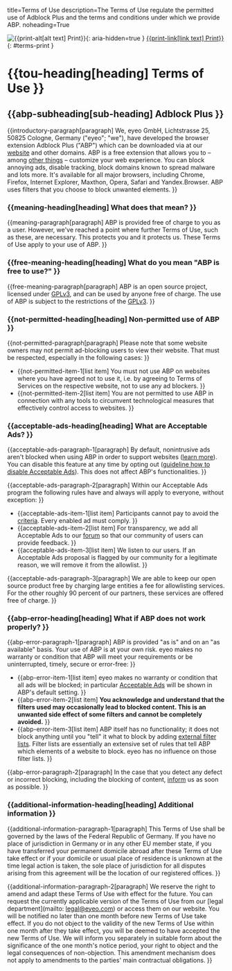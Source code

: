 title=Terms of Use
description=The Terms of Use regulate the permitted use of Adblock Plus and the terms and conditions under which we provide ABP.
noheading=True

<head>
  <style>
    #terms-print
    {
      text-align: right;
    }

    #terms-print img
    {
      height: 1em;
      width: 1em;
      vertical-align: text-top;
    }

    [dir="rtl"] #terms-print
    {
      text-align: left;
    }
  </style>
</head>

![{{print-alt[alt text] Print}}](/img/print-icon.png){: aria-hidden=true }
[{{print-link[link text] Print}}](javascript:window.print())
{: #terms-print }

# {{tou-heading[heading] Terms of Use }}

## {{abp-subheading[sub-heading] <fix>Adblock Plus</fix> }}

{{introductory-paragraph[paragraph] We, <fix>eyeo GmbH</fix>, <fix>Lichtstrasse 25, 50825 Cologne, Germany</fix> ("<fix>eyeo</fix>"; "we"), have developed the browser extension <fix>Adblock Plus</fix> ("<fix>ABP</fix>") which can be downloaded via at our [website](https://adblockplus.org) and other domains. <fix>ABP</fix> is a free extension that allows you to – among [other things](https://adblockplus.org/en/features) – customize your web experience. You can block annoying ads, disable tracking, block domains known to spread malware and lots more. It's available for all major browsers, including <fix>Chrome</fix>, <fix>Firefox</fix>, <fix>Internet Explorer</fix>, <fix>Maxthon</fix>, <fix>Opera</fix>, <fix>Safari</fix> and <fix>Yandex.Browser</fix>. <fix>ABP</fix> uses filters that you choose to block unwanted elements. }}

### {{meaning-heading[heading] What does that mean? }}

{{meaning-paragraph[paragraph] <fix>ABP</fix> is provided free of charge to you as a user. However, we've reached a point where further Terms of Use, such as these, are necessary. This protects you and it protects us. These Terms of Use apply to your use of <fix>ABP</fix>. }}

### {{free-meaning-heading[heading] What do you mean "<fix>ABP</fix> is free to use?" }}

{{free-meaning-paragraph[paragraph] <fix>ABP</fix> is an open source project, licensed under [<fix>GPLv3</fix>](https://www.gnu.org/licenses/), and can be used by anyone free of charge. The use of <fix>ABP</fix> is subject to the restrictions of the [<fix>GPLv3</fix>](https://www.gnu.org/licenses/). }}

### {{not-permitted-heading[heading] Non-permitted use of <fix>ABP</fix> }}

{{not-permitted-paragraph[paragraph] Please note that some website owners may not permit ad-blocking users to view their website. That must be respected, especially in the following cases: }}

- {{not-permitted-item-1[list item] You must not use <fix>ABP</fix> on websites where you have agreed not to use it, i.e. by agreeing to Terms of Services on the respective website, not to use any ad blockers. }}
- {{not-permitted-item-2[list item] You are not permitted to use <fix>ABP</fix> in connection with any tools to circumvent technological measures that effectively control access to websites. }}

### {{acceptable-ads-heading[heading] What are <fix>Acceptable Ads</fix>? }}

{{acceptable-ads-paragraph-1[paragraph] By default, nonintrusive ads aren't blocked when using <fix>ABP</fix> in order to support websites ([learn more](https://adblockplus.org/en/acceptable-ads)). You can disable this feature at any time by opting out ([guideline how to disable <fix>Acceptable Ads</fix>](https://adblockplus.org/en/acceptable-ads#optout)). This does not affect <fix>ABP</fix>'s functionalities. }}

{{acceptable-ads-paragraph-2[paragraph] Within our <fix>Acceptable Ads</fix> program the following rules have and always will apply to everyone, without exception: }}

- {{acceptable-ads-item-1[list item] Participants cannot pay to avoid the [criteria](https://adblockplus.org/en/acceptable-ads#criteria-general). Every enabled ad must comply. }}
- {{acceptable-ads-item-2[list item] For transparency, we add all <fix>Acceptable Ads</fix> to our [forum](https://adblockplus.org/forum/viewforum.php?f=12) so that our community of users can provide feedback. }}
- {{acceptable-ads-item-3[list item] We listen to our users. If an <fix>Acceptable Ads</fix> proposal is flagged by our community for a legitimate reason, we will remove it from the allowlist. }}

{{acceptable-ads-paragraph-3[paragraph] We are able to keep our open source product free by charging large entities a fee for allowlisting services. For the other roughly 90 percent of our partners, these services are offered free of charge. }}

### {{abp-error-heading[heading] What if <fix>ABP</fix> does not work properly? }}

{{abp-error-paragraph-1[paragraph] <fix>ABP</fix> is provided "as is" and on an "as available" basis. Your use of <fix>ABP</fix> is at your own risk. <fix>eyeo</fix> makes no warranty or condition that <fix>ABP</fix> will meet your requirements or be uninterrupted, timely, secure or error-free: }}

- {{abp-error-item-1[list item] <fix>eyeo</fix> makes no warranty or condition that all ads will be blocked; in particular [<fix>Acceptable Ads</fix>](https://adblockplus.org/en/about#acceptableads) will be shown in <fix>ABP</fix>'s default setting. }}
- {{abp-error-item-2[list item] **You acknowledge and understand that the filters used may occasionally lead to blocked content. This is an unwanted side effect of some filters and cannot be completely avoided.** }}
- {{abp-error-item-3[list item] <fix>ABP</fix> itself has no functionality; it does not block anything until you "tell" it what to block by adding [external filter lists](https://adblockplus.org/en/about#workings). Filter lists are essentially an extensive set of rules that tell <fix>ABP</fix> which elements of a website to block. <fix>eyeo</fix> has no influence on those filter lists. }}

{{abp-error-paragraph-2[paragraph] In the case that you detect any defect or incorrect blocking, including the blocking of content, [inform](https://adblockplus.org/en/bugs) us as soon as possible. }}

<? include de-dispute-resolution ?>

### {{additional-information-heading[heading] Additional information }}

{{additional-information-paragraph-1[paragraph] This Terms of Use shall be governed by the laws of the Federal Republic of Germany. If you have no place of jurisdiction in Germany or in any other EU member state, if you have transferred your permanent domicile abroad after these Terms of Use take effect or if your domicile or usual place of residence is unknown at the time legal action is taken, the sole place of jurisdiction for all disputes arising from this agreement will be the location of our registered offices. }}

{{additional-information-paragraph-2[paragraph] We reserve the right to amend and adapt these Terms of Use with effect for the future. You can request the currently applicable version of the Terms of Use from our [legal department](mailto: legal@eyeo.com) or access them on our website. You will be notified no later than one month before new Terms of Use take effect. If you do not object to the validity of the new Terms of Use within one month after they take effect, you will be deemed to have accepted the new Terms of Use. We will inform you separately in suitable form about the significance of the one month's notice period, your right to object and the legal consequences of non-objection. This amendment mechanism does not apply to amendments to the parties' main contractual obligations. }}
